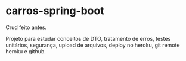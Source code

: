 # carros-spring-boot
Crud feito antes.

Projeto para estudar conceitos de DTO, tratamento de erros, testes unitários, segurança, upload de arquivos, deploy no heroku, git remote heroku e github.
